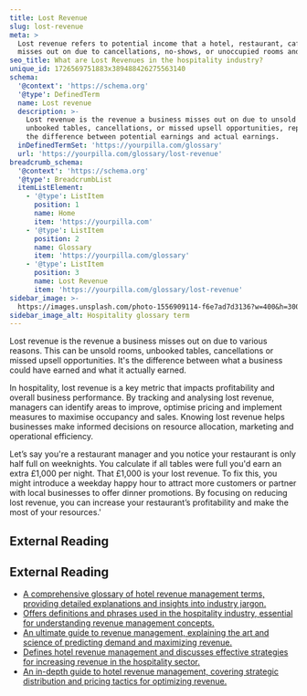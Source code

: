 ```yaml
---
title: Lost Revenue
slug: lost-revenue
meta: >
  Lost revenue refers to potential income that a hotel, restaurant, cafe, or bar
  misses out on due to cancellations, no-shows, or unoccupied rooms and tables.
seo_title: What are Lost Revenues in the hospitality industry?
unique_id: 1726569751883x389488426275563140
schema:
  '@context': 'https://schema.org'
  '@type': DefinedTerm
  name: Lost revenue
  description: >-
    Lost revenue is the revenue a business misses out on due to unsold rooms,
    unbooked tables, cancellations, or missed upsell opportunities, representing
    the difference between potential earnings and actual earnings.
  inDefinedTermSet: 'https://yourpilla.com/glossary'
  url: 'https://yourpilla.com/glossary/lost-revenue'
breadcrumb_schema:
  '@context': 'https://schema.org'
  '@type': BreadcrumbList
  itemListElement:
    - '@type': ListItem
      position: 1
      name: Home
      item: 'https://yourpilla.com'
    - '@type': ListItem
      position: 2
      name: Glossary
      item: 'https://yourpilla.com/glossary'
    - '@type': ListItem
      position: 3
      name: Lost Revenue
      item: 'https://yourpilla.com/glossary/lost-revenue'
sidebar_image: >-
  https://images.unsplash.com/photo-1556909114-f6e7ad7d3136?w=400&h=300&fit=crop&auto=format
sidebar_image_alt: Hospitality glossary term
---
```


Lost revenue is the revenue a business misses out on due to various reasons. This can be unsold rooms, unbooked tables, cancellations or missed upsell opportunities. It's the difference between what a business could have earned and what it actually earned.

In hospitality, lost revenue is a key metric that impacts profitability and overall business performance. By tracking and analysing lost revenue, managers can identify areas to improve, optimise pricing and implement measures to maximise occupancy and sales. Knowing lost revenue helps businesses make informed decisions on resource allocation, marketing and operational efficiency.

Let’s say you're a restaurant manager and you notice your restaurant is only half full on weeknights. You calculate if all tables were full you'd earn an extra £1,000 per night. That £1,000 is your lost revenue. To fix this, you might introduce a weekday happy hour to attract more customers or partner with local businesses to offer dinner promotions. By focusing on reducing lost revenue, you can increase your restaurant’s profitability and make the most of your resources.'

## External Reading



## External Reading

*   [A comprehensive glossary of hotel revenue management terms, providing detailed explanations and insights into industry jargon.](https://www.mylighthouse.com/resources/blog/hotel-revenue-management-glossary)
*   [Offers definitions and phrases used in the hospitality industry, essential for understanding revenue management concepts.](https://ideas.com/tools-resources/hotel-glossary-terms/)
*   [An ultimate guide to revenue management, explaining the art and science of predicting demand and maximizing revenue.](https://www.netsuite.com/portal/resource/articles/financial-management/revenue-management.shtml)
*   [Defines hotel revenue management and discusses effective strategies for increasing revenue in the hospitality sector.](https://www.altexsoft.com/blog/hotel-revenue-management-solutions-best-practices-revenue-managers-role/)
*   [An in-depth guide to hotel revenue management, covering strategic distribution and pricing tactics for optimizing revenue.](https://www.hotelnewsresource.com/article119366.html)
